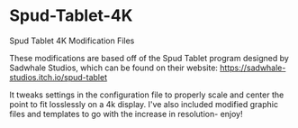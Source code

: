# Spud-Tablet-4K
Spud Tablet 4K Modification Files

These modifications are based off of the Spud Tablet program designed by Sadwhale Studios, which can be found on their website:
https://sadwhale-studios.itch.io/spud-tablet

It tweaks settings in the configuration file to properly scale and center the point to fit losslessly on a 4k display. I've also included modified graphic files and templates to go with the increase in resolution- enjoy!
